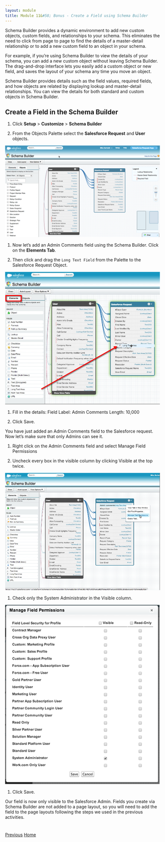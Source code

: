 ```yaml
---
layout: module
title: Module 11&#58; Bonus - Create a Field using Schema Builder
---
```


Schema Builder provides a dynamic environment to add new custom objects, custom fields, and relationships to your schema. This eliminates the need to click from page to page to find the details of a master-detail relationship or to add a new custom field to an object in your schema. 

For example, if you’re using Schema Builder to view the details of your schema, you can add a new custom object without leaving Schema Builder. The drag-and-drop interface lets you easily add a custom object or new field, and saves the layout of your schema any time you move an object.

Schema Builder provides details such as the field values, required fields, and how objects are related by displaying lookup and master-detail relationships. You can view the details for both standard and custom objects in Schema Builder.


## Create a Field in the Schema Builder

1. Click **Setup** > **Customize** > **Schema Builder**

1. From the Objects Palette select the **Salesforce Request** and **User** objects.

![](images/03-schema-builder-data-model.png)

1. Now let’s add an Admin Comments field using the Schema Builder. Click on the **Elements Tab**.

1. Then click and drag the `Long Text Field` from the Palette to the Salesforce Request Object.

![](images/11-schema-builder-drag-field.png)

1. Fill in the details:
    Field Label: Admin Comments
    Length: 10,000

1. Click Save.


You have just added an Admin Comments field to the Salesforce request. Now let’s make sure that only Admins can see it.

1. Right click on the Admin Comments field and select Manage Field Permissions

1. Uncheck every box in the visible column by clicking Visible at the top twice.

![](images/11-schema-builder-field-permissions.png)

1. Check only the System Administrator in the Visible column.

![](images/11-schema-builder-field-permissions-admin-only.png)

1. Click Save.

Our field is now only visible to the Salesforce Admin. Fields you create via Schema Builder are not added to a page layout, so  you will need to add the field to the page layouts following the steps we used in the previous activities.


<div class="row" style="margin-top:40px;">
<div class="col-sm-12">
<a href="10-create-a-dashboard.html" class="btn btn-default"><i class="glyphicon glyphicon-chevron-left"></i> Previous</a>
<a href="index.html" class="btn btn-default pull-right">Home <i class="glyphicon glyphicon-chevron-right"></i></a>
</div>
</div>
